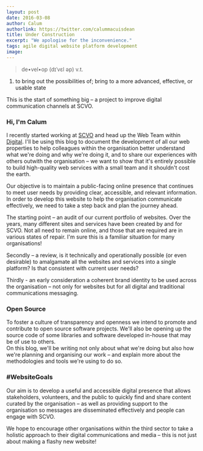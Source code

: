 ```yaml
---
layout: post
date: 2016-03-08
author: Calum
authorlink: https://twitter.com/calummacuisdean
title: Under Construction
excerpt: "We apologise for the inconvenience."
tags: agile digital website platform development
image:
---
```


> de•vel•op (dɪˈvɛl əp) v.t.
1. to bring out the possibilities of; bring to a more advanced, effective, or usable state

This is the start of something big – a project to improve digital communication channels at SCVO.

### Hi, I'm Calum
I recently started working at [SCVO](http://www.scvo.org.uk) and head up the Web Team within [Digital](http://digital.scvo.org.uk). I'll be using this blog to document the development of all our web properties to help colleagues within the organisation better understand what we're doing and why we're doing it, and to share our experiences with others outwith the organisation – we want to show that it's entirely possible to build high-quality web services with a small team and it shouldn't cost the earth.

Our objective is to maintain a public-facing online presence that continues to meet user needs by providing clear, accessible, and relevant information. In order to develop this website to help the organisation communicate effectively, we need to take a step back and plan the journey ahead.

The starting point – an audit of our current portfolio of websites. Over the years, many different sites and services have been created by and for SCVO. Not all need to remain online, and those that are required are in various states of repair. I'm sure this is a familiar situation for many organisations!

Secondly – a review, is it technically and operationally possible (or even desirable) to amalgamate all the websites and services into a single platform? Is that consistent with current user needs?

Thirdly - an early consideration a coherent brand identity to be used across the organisation – not only for websites but for all digital and traditional communications messaging.

### Open Source 
To foster a culture of transparency and openness we intend to promote and contribute to open source software projects. We'll also be opening up the source code of some libraries and software developed in-house that may be of use to others.  
On this blog, we'll be writing not only about what we're doing but also how we're planning and organising our work – and explain more about the methodologies and tools we're using to do so.

### #WebsiteGoals 
Our aim is to develop a useful and accessible digital presence that allows stakeholders, volunteers, and the public to quickly find and share content curated by the organisation – as well as providing support to the organisation so messages are disseminated effectively and people can engage with SCVO.

We hope to encourage other organisations within the third sector to take a holistic approach to their digital communications and media – this is not just about making a flashy new website!
